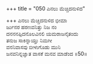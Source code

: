 +++
title = "050 ಎನಲು ಮೆಚ್ಚಿದನುಳಿದ"

+++
ಎನಲು ಮೆಚ್ಚಿದನುಳಿದ ಭೀಮಾ  
ರ್ಜುನರ ಹರಣವನಿತ್ತು ನಿಜ ನಂ  
ದನನನಪ್ಪಿದನೊಲವಿನಲಿ ಯಮರಾಜನೈತಂದು   
ತನುಜ ಸಾಕಿನ್ನಾಯ್ತು ನಿಮಗೀ  
ವನನಿವಾಸವು ಬೀಳುಗೊಡು ಮುನಿ  
ಜನವನಿನ್ನಜ್ಞಾತ ವಾಸಕೆ ಮನವ ಮಾಡೆಂದ       ॥50॥